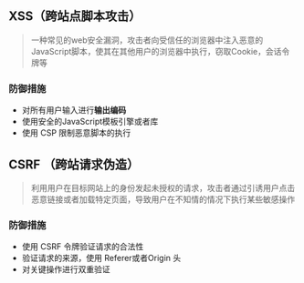 ## XSS（跨站点脚本攻击）

> 一种常见的web安全漏洞，攻击者向受信任的浏览器中注入恶意的JavaScript脚本，使其在其他用户的浏览器中执行，窃取Cookie，会话令牌等



### 防御措施

- 对所有用户输入进行**输出编码**
- 使用安全的JavaScript模板引擎或者库
- 使用 CSP 限制恶意脚本的执行



## CSRF （跨站请求伪造）

> 利用用户在目标网站上的身份发起未授权的请求，攻击者通过引诱用户点击恶意链接或者加载特定页面，导致用户在不知情的情况下执行某些敏感操作



### 防御措施

- 使用 CSRF 令牌验证请求的合法性
- 验证请求的来源，使用 Referer或者Origin 头
- 对关键操作进行双重验证